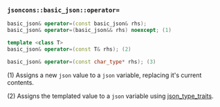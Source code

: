 ### `jsoncons::basic_json::operator=`

```cpp
basic_json& operator=(const basic_json& rhs);
basic_json& operator=(basic_json&& rhs) noexcept; (1)

template <class T>
basic_json& operator=(const T& rhs); (2)

basic_json& operator=(const char_type* rhs); (3)
```

(1) Assigns a new `json` value to a `json` variable, replacing it's current contents.

(2) Assigns the templated value to a `json` variable using [json_type_traits](json_type_traits.md).

